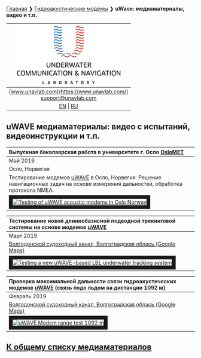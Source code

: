 [Главная](/README_RU) ❯ [Гидроакустические модемы](/underwater_acoustic_modems_ru) ❯ **uWave: медиаматериалы, видео и т.п.**

| ![logo](/documentation/sm_logo.png) |
| :---: |
| [www.unavlab.com](https://www.unavlab.com/) <br/> [support@unavlab.com](mailto:support@unavlab.com) |
| [EN](/documentation/EN/uWAVE/media) \| [RU](/documentation/RU/uWAVE/media) |

## uWAVE медиаматериалы: видео с испытаний, видеоинструкции и т.п.

| Выпускная бакалаврская работа в университете г. Осло [OsloMET](https://www.oslomet.no/) |
| :--- |
| Май 2019 |
| Осло, Норвегия |
| Тестирование модемов [uWAVE](uWAVE_Family_en.md) в Осло, Норвегия. Решение навигационных задач на основе измерения дальностей, обработка протокола NMEA. |
| <a href="https://youtu.be/smN9p9jNdFo" target="_blank"><img src="http://img.youtube.com/vi/smN9p9jNdFo/0.jpg" alt="Testing of uWAVE acoustic modems in Oslo Norway" width="240" height="180" border="10" /></a> |

| Тестирование новой длиннобазисной подводной трекинговой системы на основе модемов [uWAVE](uWAVE_Family_en.md) |
| :--- |
| Март 2019 |
| [Волгодонской судоходный канал, Волгоградская облась (Google Maps)](https://goo.gl/maps/CjX8y9tyPrKtrrA47) |
| <a href="https://youtu.be/UHfTv7TtABU" target="_blank"><img src="http://img.youtube.com/vi/UHfTv7TtABU/0.jpg" alt="Testing a new uWAVE-based LBL underwater tracking system" width="240" height="180" border="10" /></a> |

| Проверка максимальной дальности связи гидроакустических модемов [uWAVE](uWAVE_Family_en.md) (связь подо льдом на дистанции 1092 м) |
| :--- |
| Февраль 2019 |
| [Волгодонской судоходный канал, Волгоградская облась (Google Maps)](https://goo.gl/maps/CjX8y9tyPrKtrrA47) |
| <a href="https://youtu.be/Z1bVerVecY0" target="_blank"><img src="http://img.youtube.com/vi/Z1bVerVecY0/0.jpg" alt="uWAVE Modem range test 1092 m" width="240" height="180" border="10" /></a> |

## [К общему списку медиаматериалов](/../../media_videos_ru)
